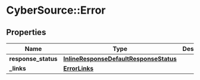 # CyberSource::Error

## Properties
Name | Type | Description | Notes
------------ | ------------- | ------------- | -------------
**response_status** | [**InlineResponseDefaultResponseStatus**](InlineResponseDefaultResponseStatus.md) |  | [optional] 
**_links** | [**ErrorLinks**](ErrorLinks.md) |  | [optional] 


